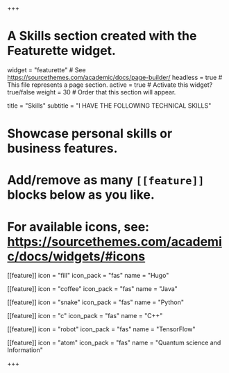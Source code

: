 +++
# A Skills section created with the Featurette widget.
widget = "featurette"  # See https://sourcethemes.com/academic/docs/page-builder/
headless = true  # This file represents a page section.
active = true  # Activate this widget? true/false
weight = 30  # Order that this section will appear.

title = "Skills"
subtitle = "I HAVE THE FOLLOWING TECHNICAL SKILLS"

# Showcase personal skills or business features.
# 
# Add/remove as many `[[feature]]` blocks below as you like.
# 
# For available icons, see: https://sourcethemes.com/academic/docs/widgets/#icons

[[feature]]
  icon = "fill"
  icon_pack = "fas"
  name = "Hugo"

[[feature]]
  icon = "coffee"
  icon_pack = "fas"
  name = "Java"

[[feature]]
  icon = "snake"
  icon_pack = "fas"
  name = "Python"

[[feature]]
  icon = "c"
  icon_pack = "fas"
  name = "C++"

[[feature]]
  icon = "robot"
  icon_pack = "fas"
  name = "TensorFlow"

[[feature]]
  icon = "atom"
  icon_pack = "fas"
  name = "Quantum science and Information"

+++
